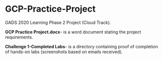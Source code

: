 # GCP-Practice-Project

GADS 2020 Learning Phase 2 Project (Cloud Track).

**GCP Practice Project.docx**- is a word document stating the project requirements.

**Challenge 1-Completed Labs**- is a directory containing proof of completion of hands-on labs (screenshots based on emails received).